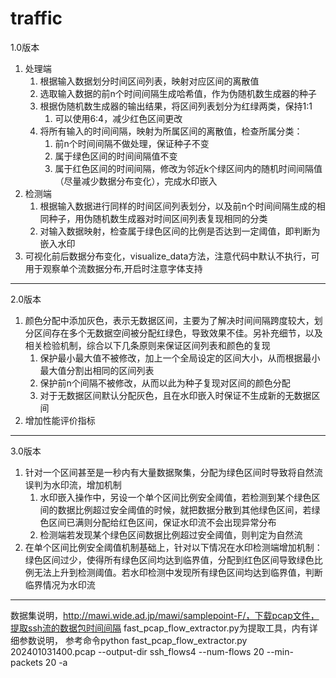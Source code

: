 # traffic
1.0版本
1. 处理端
	1. 根据输入数据划分时间区间列表，映射对应区间的离散值
	2. 选取输入数据的前n个时间间隔生成哈希值，作为伪随机数生成器的种子
	3. 根据伪随机数生成器的输出结果，将区间列表划分为红绿两类，保持1:1
		1. 可以使用6:4，减少红色区间更改
	4. 将所有输入的时间间隔，映射为所属区间的离散值，检查所属分类：
		1. 前n个时间间隔不做处理，保证种子不变
		2. 属于绿色区间的时间间隔值不变
		3. 属于红色区间的时间间隔，修改为邻近k个绿区间内的随机时间间隔值（尽量减少数据分布变化），完成水印嵌入
2. 检测端
	1. 根据输入数据进行同样的时间区间列表划分，以及前n个时间间隔生成的相同种子，用伪随机数生成器对时间区间列表复现相同的分类
	2. 对输入数据映射，检查属于绿色区间的比例是否达到一定阈值，即判断为嵌入水印
3. 可视化前后数据分布变化，visualize_data方法，注意代码中默认不执行，可用于观察单个流数据分布,开启时注意字体支持

-------------------------------------------------------------------------------
2.0版本
1. 颜色分配中添加灰色，表示无数据区间，主要为了解决时间间隔跨度较大，划分区间存在多个无数据空间被分配红绿色，导致效果不佳。另补充细节，以及相关检验机制，综合以下几条原则来保证区间列表和颜色的复现
	1. 保护最小最大值不被修改，加上一个全局设定的区间大小，从而根据最小最大值分割出相同的区间列表
	2. 保护前n个间隔不被修改，从而以此为种子复现对区间的颜色分配
	3. 对于无数据区间默认分配灰色，且在水印嵌入时保证不生成新的无数据区间
2. 增加性能评价指标
--------------------------------------------------------------------------------
3.0版本
1. 针对一个区间甚至是一秒内有大量数据聚集，分配为绿色区间时导致将自然流误判为水印流，增加机制
	1. 水印嵌入操作中，另设一个单个区间比例安全阈值，若检测到某个绿色区间的数据比例超过安全阈值的时候，就把数据分散到其他绿色区间，若绿色区间已满则分配给红色区间，保证水印流不会出现异常分布
	2. 检测端若发现某个绿色区间数据比例超过安全阈值，则判定为自然流
2. 在单个区间比例安全阈值机制基础上，针对以下情况在水印检测端增加机制：绿色区间过少，使得所有绿色区间均达到临界值，分配到红色区间导致绿色比例无法上升到检测阈值。若水印检测中发现所有绿色区间均达到临界值，判断临界情况为水印流
--------------------------------------------------------------------------------
数据集说明，http://mawi.wide.ad.jp/mawi/samplepoint-F/，下载pcap文件，提取ssh流的数据包时间间隔
fast_pcap_flow_extractor.py为提取工具，内有详细参数说明，
参考命令python fast_pcap_flow_extractor.py 202401031400.pcap --output-dir ssh_flows4 --num-flows 20 --min-packets 20 -a   
